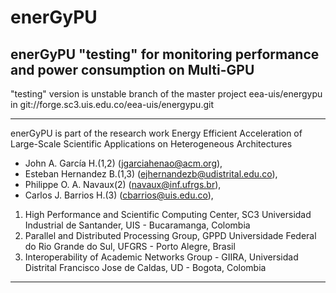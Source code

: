 # enerGyPU
enerGyPU "testing" for monitoring performance and power consumption on Multi-GPU
----------------------------------------------------------------------------------------
"testing" version is unstable branch of the master project eea-uis/energypu in git://forge.sc3.uis.edu.co/eea-uis/energypu.git

----------------------------------------------------------------------------------------

enerGyPU is part of the research work Energy Efficient Acceleration of Large-Scale Scientific Applications on Heterogeneous Architectures

* John A. García H.(1,2)      (jgarciahenao@acm.org),
* Esteban Hernandez B.(1,3)   (ejhernandezb@udistrital.edu.co),
* Philippe O. A. Navaux(2)    (navaux@inf.ufrgs.br),
* Carlos J. Barrios H.(3)       (cbarrios@uis.edu.co),

1) High Performance and Scientific Computing Center, SC3
    Universidad Industrial de Santander, UIS - Bucaramanga, Colombia
2) Parallel and Distributed Processing Group, GPPD
    Universidade Federal do Rio Grande do Sul, UFGRS - Porto Alegre, Brasil
3) Interoperability of Academic Networks Group - GIIRA,
    Universidad Distrital Francisco Jose de Caldas, UD  - Bogota, Colombia
    
----------------------------------------------------------------------------------------    

